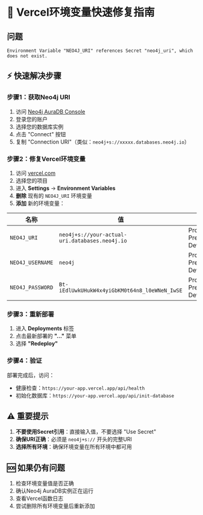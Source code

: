 # 🚨 Vercel环境变量快速修复指南

## 问题
```
Environment Variable "NEO4J_URI" references Secret "neo4j_uri", which does not exist.
```

## ⚡ 快速解决步骤

### 步骤1：获取Neo4j URI
1. 访问 [Neo4j AuraDB Console](https://console.neo4j.io/)
2. 登录您的账户
3. 选择您的数据库实例
4. 点击 "Connect" 按钮
5. 复制 "Connection URI"（类似：`neo4j+s://xxxxx.databases.neo4j.io`）

### 步骤2：修复Vercel环境变量
1. 访问 [vercel.com](https://vercel.com)
2. 选择您的项目
3. 进入 **Settings** → **Environment Variables**
4. **删除** 现有的 `NEO4J_URI` 环境变量
5. **添加** 新的环境变量：

| 名称 | 值 | 环境 |
|------|-----|------|
| `NEO4J_URI` | `neo4j+s://your-actual-uri.databases.neo4j.io` | Production, Preview, Development |
| `NEO4J_USERNAME` | `neo4j` | Production, Preview, Development |
| `NEO4J_PASSWORD` | `Bt-iEdlUwkUHukW4x4yiGbKM0t64n8_l0eWNeN_IwSE` | Production, Preview, Development |

### 步骤3：重新部署
1. 进入 **Deployments** 标签
2. 点击最新部署的 **"..."** 菜单
3. 选择 **"Redeploy"**

### 步骤4：验证
部署完成后，访问：
- 健康检查：`https://your-app.vercel.app/api/health`
- 初始化数据库：`https://your-app.vercel.app/api/init-database`

## ⚠️ 重要提示

1. **不要使用Secret引用**：直接输入值，不要选择 "Use Secret"
2. **确保URI正确**：必须是 `neo4j+s://` 开头的完整URI
3. **选择所有环境**：确保环境变量在所有环境中都可用

## 🆘 如果仍有问题

1. 检查环境变量值是否正确
2. 确认Neo4j AuraDB实例正在运行
3. 查看Vercel函数日志
4. 尝试删除所有环境变量后重新添加
